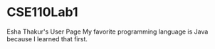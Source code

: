 # CSE110Lab1
Esha Thakur's User Page
My favorite programming language is Java because I learned that first.